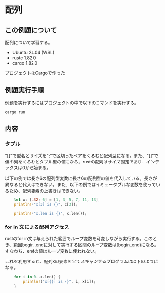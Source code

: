 # 配列
## この例題について

配列について学習する。
- Ubuntu 24.04 (WSL)
- rustc 1.82.0
- cargo 1.82.0

プロジェクトはCargoで作った

## 例題実行手順
例題を実行するにはプロジェクトの中で以下のコマンドを実行する。
```sh
cargo run
```
## 内容
### タプル
"[]"で型名とサイズを";"で区切ったペアをくるむと配列型になる。また、"[]"で値の列をくるむとタプル型の値になる。rustの配列はサイズ固定であり、インデックスは0から始まる。

以下の例では長さ6の配列型変数に長さ6の配列型の値を代入している。長さが異なると代入はできない。また、以下の例ではイミュータブルな変数を使っているため、配列要素の上書きはできない。
```rust
    let x: [i32; 6] = [1, 3, 5, 7, 11, 13];
    println!("x[3] is {}", x[3]);

    println!("x.len is {}", x.len());
```

### for in 文による配列アクセス
rustのfor in文は与えられた範囲でループ変数を可変しながら実行する。このとき、範囲begin..endに対して実行する区間のループ変数は[begin..end)になる。すなわち、endの値はループ変数に使われない。

これを利用すると、配列xの要素を全てスキャンするプログラムは以下のようになる。

```rust
    for i in 0..x.len() {
        println!("x[{}] is {}", i, x[i]);
    }
```

